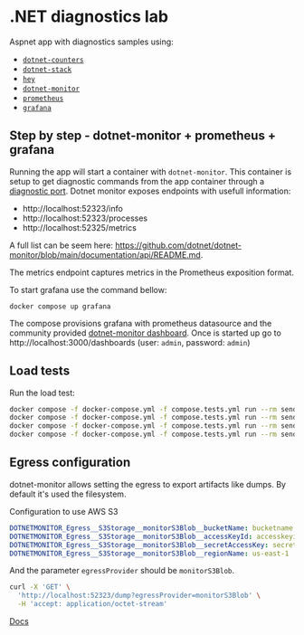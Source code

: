 # .NET diagnostics lab

Aspnet app with diagnostics samples using:
- [`dotnet-counters`](https://learn.microsoft.com/en-us/dotnet/core/diagnostics/dotnet-counters)
- [`dotnet-stack`](https://learn.microsoft.com/en-us/dotnet/core/diagnostics/dotnet-stack)
- [`hey`](https://github.com/rakyll/hey)
- [`dotnet-monitor`](https://learn.microsoft.com/en-us/dotnet/core/diagnostics/dotnet-monitor)
- [`prometheus`](https://prometheus.io/)
- [`grafana`](https://grafana.com/docs/grafana/latest/)

## Step by step - dotnet-monitor + prometheus + grafana

Running the app will start a container with `dotnet-monitor`. This container is setup to get diagnostic commands from the app container through a [diagnostic port](https://learn.microsoft.com/en-us/dotnet/core/diagnostics/diagnostic-port). Dotnet monitor exposes endpoints with usefull information:

- http://localhost:52323/info
- http://localhost:52323/processes
- http://localhost:52325/metrics

A full list can be seem here: https://github.com/dotnet/dotnet-monitor/blob/main/documentation/api/README.md.

The metrics endpoint captures metrics in the Prometheus exposition format.

To start grafana use the command bellow:

```
docker compose up grafana
```

The compose provisions grafana with prometheus datasource and the community provided [dotnet-monitor dashboard](https://grafana.com/grafana/dashboards/19297-dotnet-monitor-dashboard/). Once is started up go to http://localhost:3000/dashboards (user: `admin`, password: `admin`)


## Load tests

Run the load test:

```sh
docker compose -f docker-compose.yml -f compose.tests.yml run --rm send-load-sync
docker compose -f docker-compose.yml -f compose.tests.yml run --rm send-load-sync
docker compose -f docker-compose.yml -f compose.tests.yml run --rm send-load-enumeration
docker compose -f docker-compose.yml -f compose.tests.yml run --rm send-load-multiple-enumeration
```

## Egress configuration

dotnet-monitor allows setting the egress to export artifacts like dumps. By default it's used the filesystem.

Configuration to use AWS S3

```yml
DOTNETMONITOR_Egress__S3Storage__monitorS3Blob__bucketName: bucketname
DOTNETMONITOR_Egress__S3Storage__monitorS3Blob__accessKeyId: accesskeyid
DOTNETMONITOR_Egress__S3Storage__monitorS3Blob__secretAccessKey: secretaccesskey
DOTNETMONITOR_Egress__S3Storage__monitorS3Blob__regionName: us-east-1
```

And the parameter `egressProvider` should be `monitorS3Blob`.

```sh
curl -X 'GET' \
  'http://localhost:52323/dump?egressProvider=monitorS3Blob' \
  -H 'accept: application/octet-stream'
```

[Docs](https://github.com/dotnet/dotnet-monitor/blob/407ddc545b08fce1eb245c8c16ca46316fb8af78/documentation/configuration/egress-configuration.md)